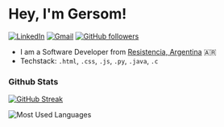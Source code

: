 
# Hey, I'm Gersom!

[![LinkedIn](https://img.shields.io/badge/LinkedIn-Connect-blue?logo=linkedin&logoColor=white&link=https://www.linkedin.com/in/gersom-tom%C3%A1s-hotchkyss-359691320/)](https://www.linkedin.com/in/gersom-tom%C3%A1s-hotchkyss-359691320/)
[![Gmail](https://img.shields.io/badge/Email-Contact-red?logo=gmail&logoColor=red&link=mailto:gersomtomasosky@gmail.com)](mailto:gersomtomasosky@gmail.com)
[![GitHub followers](https://img.shields.io/github/followers/Hotchkyssdev?label=Follow&style=social)](https://github.com/Hotchkyssdev)


* I am a Software Developer from [Resistencia, Argentina](https://turismo.chaco.gob.ar/destinations/resistencia/) 🇦🇷
* Techstack: `.html`, `.css`, `.js`, `.py`, `.java`, `.c`

### Github Stats
[![GitHub Streak](https://github-readme-streak-stats.herokuapp.com?user=Hotchkyssdev&theme=youtube-dark)](https://git.io/streak-stats)

![Most Used Languages](https://github-readme-stats.vercel.app/api/top-langs/?username=Hotchkyssdev&layout=compact&theme=dark)
